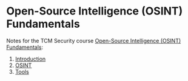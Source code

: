 # Open-Source Intelligence (OSINT) Fundamentals

Notes for the TCM Security course [Open-Source Intelligence (OSINT) Fundamentals](https://academy.tcm-sec.com/p/osint-fundamentals):

1. [Introduction](Intro/Readme.md)
2. [OSINT](OSINT/Readme.md)
3. [Tools](Tools/Readme.md)
